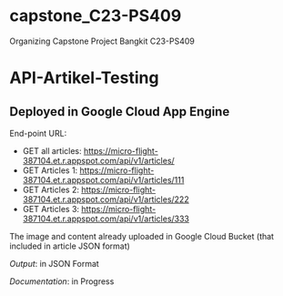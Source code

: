 # capstone_C23-PS409
Organizing Capstone Project Bangkit C23-PS409


API-Artikel-Testing
==
Deployed in Google Cloud App Engine
--
End-point URL:
- GET all articles: https://micro-flight-387104.et.r.appspot.com/api/v1/articles/
- GET Articles 1: https://micro-flight-387104.et.r.appspot.com/api/v1/articles/111
- GET Articles 2: https://micro-flight-387104.et.r.appspot.com/api/v1/articles/222
- GET Articles 3: https://micro-flight-387104.et.r.appspot.com/api/v1/articles/333

The image and content already uploaded in Google Cloud Bucket (that included in article JSON format)

*Output*: in JSON Format

*Documentation*: in Progress
